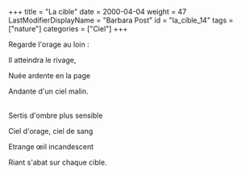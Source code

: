 +++
title = "La cible"
date = 2000-04-04
weight = 47
LastModifierDisplayName = "Barbara Post"
id = "la_cible_14"
tags = ["nature"]
categories = ["Ciel"]
+++

Regarde l'orage au loin :

Il atteindra le rivage,

Nuée ardente en la page

Andante d'un ciel malin.

 \
Sertis d'ombre plus sensible

Ciel d'orage, ciel de sang

Etrange œil incandescent

Riant s'abat sur chaque cible.
